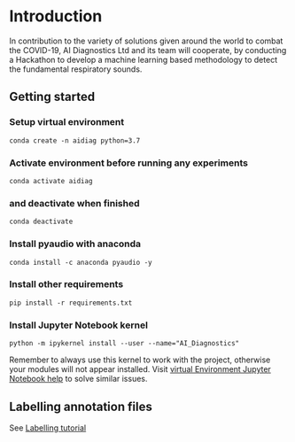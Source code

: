 # Introduction
In contribution to the variety of solutions given around the world to combat the COVID-19, AI Diagnostics Ltd and its team will cooperate, by conducting a Hackathon to develop a machine learning based methodology to detect the fundamental respiratory sounds.

## Getting started

### Setup virtual environment
	conda create -n aidiag python=3.7

### Activate environment before running any experiments
	conda activate aidiag

### and deactivate when finished
	conda deactivate

### Install pyaudio with anaconda
	conda install -c anaconda pyaudio -y

### Install other requirements
	pip install -r requirements.txt

### Install Jupyter Notebook kernel
	python -m ipykernel install --user --name="AI_Diagnostics"

Remember to always use this kernel to work with the project, otherwise your modules will not appear installed. Visit [virtual Environment Jupyter Notebook help](https://stackoverflow.com/questions/42449814/running-jupyter-notebook-in-a-virtualenv-installed-sklearn-module-not-available) to solve similar issues.

## Labelling annotation files
See [Labelling tutorial](https://github.com/aidiagnostics/Fundamental_Respiration_Sounds/blob/master/labelling-tutorial.md)
